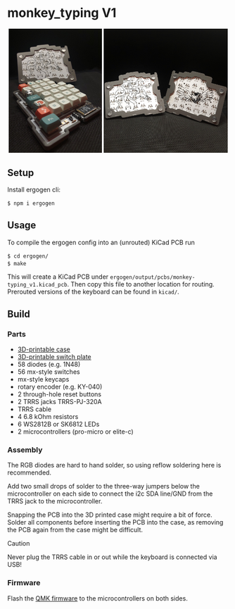# monkey_typing V1
<p align="center">
<img src="./images/keyboard/full.jpg" width="42%">
<img src="./images/keyboard/pcb-art.jpg" width="56%">
</p>

## Setup
Install ergogen cli:
```bash
$ npm i ergogen
```

## Usage
To compile the ergogen config into an (unrouted) KiCad PCB run
```bash
$ cd ergogen/
$ make
```
This will create a KiCad PCB under `ergogen/output/pcbs/monkey-typing_v1.kicad_pcb`.
Then copy this file to another location for routing.
Prerouted versions of the keyboard can be found in `kicad/`.

## Build
### Parts
- [3D-printable case](https://cad.onshape.com/documents/ed0d6a4fe642353b2203faf0/w/5ff3ead430589bfdb49bdc3b/e/f0c0ddc8bc3d8364728c5712)
- [3D-printable switch plate](https://cad.onshape.com/documents/5edfe701ad9f2b4f2a2a6781/w/f609051c12ccf6833f78234f/e/c55f49f04b746962ac1a3068)
- 58 diodes (e.g. 1N48)
- 56 mx-style switches
- mx-style keycaps
- rotary encoder (e.g. KY-040)
- 2 through-hole reset buttons
- 2 TRRS jacks TRRS-PJ-320A
- TRRS cable
- 4 6.8 kOhm resistors
- 6 WS2812B or SK6812 LEDs
- 2 microcontrollers (pro-micro or elite-c)

### Assembly
The RGB diodes are hard to hand solder, so using reflow soldering here is 
recommended.

Add two small drops of solder to the three-way jumpers below the microcontroller
on each side to connect the i2c SDA line/GND from the TRRS jack to the 
microcontroller.

Snapping the PCB into the 3D printed case might require a bit of force.
Solder all components before inserting the PCB into the case,
as removing the PCB again from the case might be difficult.

> [!CAUTION]
> Never plug the TRRS cable in or out while the keyboard is connected via USB!

### Firmware
Flash the [QMK firmware](https://github.com/arrowtip/monkey-typing_qmk) to the microcontrollers on both sides.

